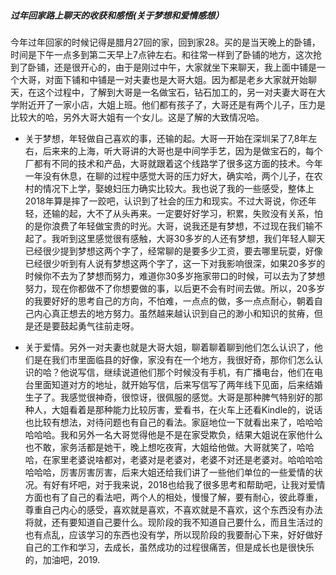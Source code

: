 ##### 过年回家路上聊天的收获和感悟(关于梦想和爱情感想）
今年过年回家的时候记得是腊月27回的家，回到家28。买的是当天晚上的卧铺，时间是下午一点多到第二天早上7点钟左右。和往常一样到了卧铺的地方，这次抢到了卧铺，还是很开心的，由于是刚过中午，大家就坐下来聊天，我上面中铺是一个大哥，对面下铺和中铺是一对夫妻也是大哥大姐。因为都是老乡大家就开始聊天，在这个过程中，了解到大哥是一名做宝石，钻石加工的，另一对夫妻大哥在大学附近开了一家小店，大姐上班。他们都有孩子了，大哥还是有两个儿子，压力是比较大的哈，另外大哥大姐有一个女儿。这是了解的大致情况哈。

- 关于梦想，年轻做自己喜欢的事，还输的起。大哥一开始在深圳呆了7,8年左右，后来来的上海，听大哥讲的大哥也是中间学手艺，因为是做宝石的，每个厂都有不同的技术和产品，大哥就跟着这个线路学了很多这方面的技术。今年一年没有休息，在聊的过程中感觉大哥的压力好大，确实哈，两个儿子，在农村的情况下上学，娶媳妇压力确实比较大。我也说了我的一些感受，整体上2018年算是摔了一跤吧，认识到了社会的压力和现实。不过大哥说，你还年轻，还输的起，大不了从头再来。一定要好好学习，积累，失败没有关系，怕的是你浪费了年轻做宝贵的时光。大哥，说我还是有梦想，不过现在我们输不起了。我听到这里感觉很有感触，大哥30多岁的人还有梦想，我们年轻人聊天已经很少提到梦想这两个字了，经常聊的是要多少工资，要去哪里玩耍，好像已经很少听到有人说有梦想这两个字了，这一下对我影响很深，如果20多岁的时候你不去为了梦想而努力，难道你30多岁拖家带口的时候，可以去为了梦想努力，现在你都做不了你想要做的事，以后更不会有时间去做。所以，20多岁的我要好好的思考自己的方向，不怕难，一点点的做，多一点点耐心，朝着自己内心真正想去的地方努力。虽然越来越认识到自己的渺小和知识的贫瘠，但是还是要鼓起勇气往前走呀。


- 关于爱情。另外一对夫妻也就是大哥大姐，聊着聊着聊到他们怎么认识了，他们是在我们市里面临县的好像，家没有在一个地方，我很好奇，那你们怎么认识的哈？他说写信，继续说道他们那个时候没有手机，有广播电台，他们在电台里面知道对方的地址，就开始写信，后来写信写了两年线下见面，后来结婚生子了。我感觉很神奇，很惊讶，很佩服的感觉。大哥是那种脾气特别好的那种人，大姐看着是那种能力比较厉害，爱看书，在火车上还看Kindle的，说话也比较有想法，对待问题也有自己的看法。家庭地位一下就看出来了，哈哈哈哈哈哈。我和另外一名大哥觉得他是不是在家受欺负，结果大姐说在家他什么也不敢，家务活都是她干，晚上想吃夜宵，大姐给他做。大哥就笑了，哈哈哈，在家里老婆说啥都对，老婆对是老婆对，老婆不对还是老婆对。哈哈哈哈哈哈哈，厉害厉害厉害，后来大姐还给我们讲了一些他们单位的一些爱情的状况。有好有坏吧，对于我来说，2018也给我了很多思考和帮助吧，让我对爱情方面也有了自己的看法吧，两个人的相处，慢慢了解，要有耐心，彼此尊重，尊重自己内心的感受，喜欢就是喜欢，不喜欢就是不喜欢，这个东西没有办法将就，还有要知道自己要什么。现阶段的我不知道自己要什么，而且生活过的也有点乱，应该学习的东西也没有学，所以现阶段的我要耐心下来，好好做好自己的工作和学习，去成长，虽然成功的过程很痛苦，但是成长也是很快乐的，加油吧，2019.